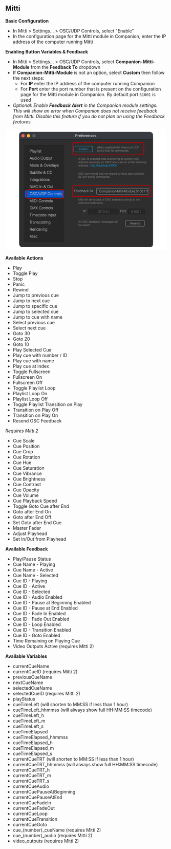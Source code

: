 ## Mitti

**Basic Configuration**

- In Mitti > Settings... > OSC/UDP Controls, select "Enable"
- In the configuration page for the Mitti module in Companion, enter the IP address of the computer running Mitti

**Enabling Button Variables & Feedback**

- In Mitti > Settings... > OSC/UDP Controls, select **Companion-Mitti-Module** from the **Feedback To** dropdown
- If **Companion-Mitti-Module** is not an option, select **Custom** then follow the next steps:
  - For **IP** enter the IP address of the computer running Companion
  - For **Port** enter the port number that is present on the configuration page for the Mitti module in Companion. By default port `51001` is used
- _Optional: Enable **Feedback Alert** in the Companion module settings. This will show an error when Companion does not receive feedback from Mitti. Disable this feature if you do not plan on using the Feedback features._

![Mitti](images/mitti.png?raw=true 'Mitti')

**Available Actions**

- Play
- Toggle Play
- Stop
- Panic
- Rewind
- Jump to previous cue
- Jump to next cue
- Jump to specific cue
- Jump to selected cue
- Jump to cue with name
- Select previous cue
- Select next cue
- Goto 30
- Goto 20
- Goto 10
- Play Selected Cue
- Play cue with number / ID
- Play cue with name
- Play cue at index
- Toggle Fullscreen
- Fullscreen On
- Fullscreen Off
- Toggle Playlist Loop
- Playlist Loop On
- Playlist Loop Off
- Toggle Playlist Transition on Play
- Transition on Play Off
- Transition on Play On
- Resend OSC Feedback

_Requires Mitti 2_

- Cue Scale
- Cue Position
- Cue Crop
- Cue Rotation
- Cue Hue
- Cue Saturation
- Cue Vibrance
- Cue Brightness
- Cue Contrast
- Cue Opacity
- Cue Volume
- Cue Playback Speed
- Toggle Goto Cue after End
- Goto after End On
- Goto after End Off
- Set Goto after End Cue
- Master Fader
- Adjust Playhead
- Set In/Out from Playhead

**Available Feedback**

- Play/Pause Status
- Cue Name - Playing
- Cue Name - Active
- Cue Name - Selected
- Cue ID - Playing
- Cue ID - Active
- Cue ID - Selected
- Cue ID - Audio Enabled
- Cue ID - Pause at Beginning Enabled
- Cue ID - Pause at End Enabled
- Cue ID - Fade In Enabled
- Cue ID - Fade Out Enabled
- Cue ID - Loop Enabled
- Cue ID - Transition Enabled
- Cue ID - Goto Enabled
- Time Remaining on Playing Cue
- Video Outputs Active (requires Mitti 2)

**Available Variables**

- currentCueName
- currentCueID (requires Mitti 2)
- previousCueName
- nextCueName
- selectedCueName
- selectedCueID (requires Mitti 2)
- playStatus
- cueTimeLeft (will shorten to MM:SS if less than 1 hour)
- cueTimeLeft_hhmmss (will always show full HH:MM:SS timecode)
- cueTimeLeft_h
- cueTimeLeft_m
- cueTimeLeft_s
- cueTimeElapsed
- cueTimeElapsed_hhmmss
- cueTimeElapsed_h
- cueTimeElapsed_m
- cueTimeElapsed_s
- currentCueTRT (will shorten to MM:SS if less than 1 hour)
- currentCueTRT_hhmmss (will always show full HH:MM:SS timecode)
- currentCueTRT_h
- currentCueTRT_m
- currentCueTRT_s
- currentCueAudio
- currentCuePauseAtBeginning
- currentCuePauseAtEnd
- currentCueFadeIn
- currentCueFadeOut
- currentCueLoop
- currentCueTransition
- currentCueGoto
- cue\_(number)\_cueName (requires Mitti 2)
- cue\_(number)\_audio (requires Mitti 2)
- video_outputs (requires Mitti 2)

